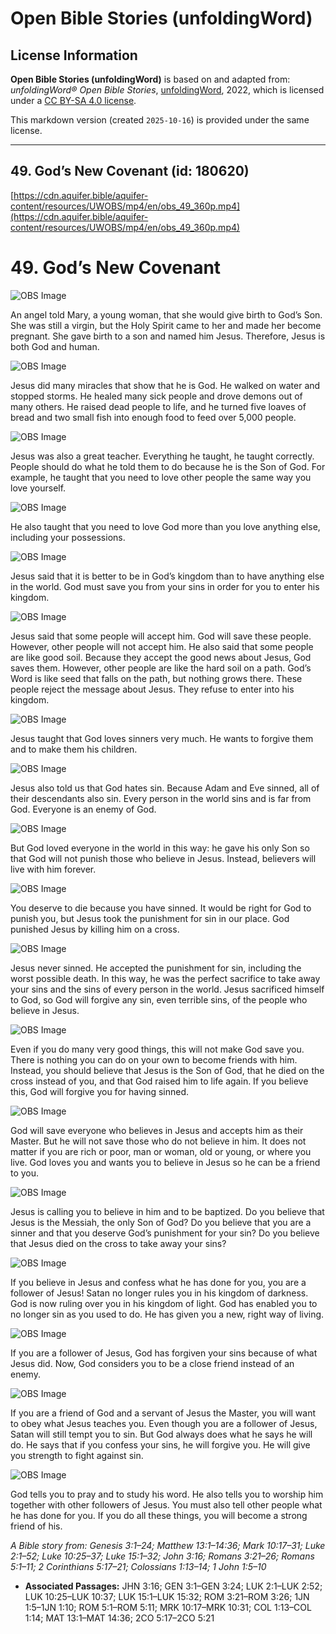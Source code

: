 # Open Bible Stories (unfoldingWord)

## License Information

**Open Bible Stories (unfoldingWord)** is based on and adapted from: _unfoldingWord® Open Bible Stories_, [unfoldingWord](https://unfoldingword.org/utw), 2022, which is licensed under a [CC BY-SA 4.0 license](https://creativecommons.org/licenses/by-sa/4.0/legalcode.en).

This markdown version (created `2025-10-16`) is provided under the same license.



--------------------------------

## 49. God’s New Covenant (id: 180620)

[https://cdn.aquifer.bible/aquifer-content/resources/UWOBS/mp4/en/obs_49_360p.mp4](https://cdn.aquifer.bible/aquifer-content/resources/UWOBS/mp4/en/obs_49_360p.mp4)

49\. God’s New Covenant
=======================

![OBS Image](https://cdn.aquifer.bible/aquifer-content/resources/UWOBS/jpg/360px/obs-en-49-01.jpg)

An angel told Mary, a young woman, that she would give birth to God’s Son. She was still a virgin, but the Holy Spirit came to her and made her become pregnant. She gave birth to a son and named him Jesus. Therefore, Jesus is both God and human.

![OBS Image](https://cdn.aquifer.bible/aquifer-content/resources/UWOBS/jpg/360px/obs-en-49-02.jpg)

Jesus did many miracles that show that he is God. He walked on water and stopped storms. He healed many sick people and drove demons out of many others. He raised dead people to life, and he turned five loaves of bread and two small fish into enough food to feed over 5,000 people.

![OBS Image](https://cdn.aquifer.bible/aquifer-content/resources/UWOBS/jpg/360px/obs-en-49-03.jpg)

Jesus was also a great teacher. Everything he taught, he taught correctly. People should do what he told them to do because he is the Son of God. For example, he taught that you need to love other people the same way you love yourself.

![OBS Image](https://cdn.aquifer.bible/aquifer-content/resources/UWOBS/jpg/360px/obs-en-49-04.jpg)

He also taught that you need to love God more than you love anything else, including your possessions.

![OBS Image](https://cdn.aquifer.bible/aquifer-content/resources/UWOBS/jpg/360px/obs-en-49-05.jpg)

Jesus said that it is better to be in God’s kingdom than to have anything else in the world. God must save you from your sins in order for you to enter his kingdom.

![OBS Image](https://cdn.aquifer.bible/aquifer-content/resources/UWOBS/jpg/360px/obs-en-49-06.jpg)

Jesus said that some people will accept him. God will save these people. However, other people will not accept him. He also said that some people are like good soil. Because they accept the good news about Jesus, God saves them. However, other people are like the hard soil on a path. God’s Word is like seed that falls on the path, but nothing grows there. These people reject the message about Jesus. They refuse to enter into his kingdom.

![OBS Image](https://cdn.aquifer.bible/aquifer-content/resources/UWOBS/jpg/360px/obs-en-49-07.jpg)

Jesus taught that God loves sinners very much. He wants to forgive them and to make them his children.

![OBS Image](https://cdn.aquifer.bible/aquifer-content/resources/UWOBS/jpg/360px/obs-en-49-08.jpg)

Jesus also told us that God hates sin. Because Adam and Eve sinned, all of their descendants also sin. Every person in the world sins and is far from God. Everyone is an enemy of God.

![OBS Image](https://cdn.aquifer.bible/aquifer-content/resources/UWOBS/jpg/360px/obs-en-49-09.jpg)

But God loved everyone in the world in this way: he gave his only Son so that God will not punish those who believe in Jesus. Instead, believers will live with him forever.

![OBS Image](https://cdn.aquifer.bible/aquifer-content/resources/UWOBS/jpg/360px/obs-en-49-10.jpg)

You deserve to die because you have sinned. It would be right for God to punish you, but Jesus took the punishment for sin in our place. God punished Jesus by killing him on a cross.

![OBS Image](https://cdn.aquifer.bible/aquifer-content/resources/UWOBS/jpg/360px/obs-en-49-11.jpg)

Jesus never sinned. He accepted the punishment for sin, including the worst possible death. In this way, he was the perfect sacrifice to take away your sins and the sins of every person in the world. Jesus sacrificed himself to God, so God will forgive any sin, even terrible sins, of the people who believe in Jesus.

![OBS Image](https://cdn.aquifer.bible/aquifer-content/resources/UWOBS/jpg/360px/obs-en-49-12.jpg)

Even if you do many very good things, this will not make God save you. There is nothing you can do on your own to become friends with him. Instead, you should believe that Jesus is the Son of God, that he died on the cross instead of you, and that God raised him to life again. If you believe this, God will forgive you for having sinned.

![OBS Image](https://cdn.aquifer.bible/aquifer-content/resources/UWOBS/jpg/360px/obs-en-49-13.jpg)

God will save everyone who believes in Jesus and accepts him as their Master. But he will not save those who do not believe in him. It does not matter if you are rich or poor, man or woman, old or young, or where you live. God loves you and wants you to believe in Jesus so he can be a friend to you.

![OBS Image](https://cdn.aquifer.bible/aquifer-content/resources/UWOBS/jpg/360px/obs-en-49-14.jpg)

Jesus is calling you to believe in him and to be baptized. Do you believe that Jesus is the Messiah, the only Son of God? Do you believe that you are a sinner and that you deserve God’s punishment for your sin? Do you believe that Jesus died on the cross to take away your sins?

![OBS Image](https://cdn.aquifer.bible/aquifer-content/resources/UWOBS/jpg/360px/obs-en-49-15.jpg)

If you believe in Jesus and confess what he has done for you, you are a follower of Jesus! Satan no longer rules you in his kingdom of darkness. God is now ruling over you in his kingdom of light. God has enabled you to no longer sin as you used to do. He has given you a new, right way of living.

![OBS Image](https://cdn.aquifer.bible/aquifer-content/resources/UWOBS/jpg/360px/obs-en-49-16.jpg)

If you are a follower of Jesus, God has forgiven your sins because of what Jesus did. Now, God considers you to be a close friend instead of an enemy.

![OBS Image](https://cdn.aquifer.bible/aquifer-content/resources/UWOBS/jpg/360px/obs-en-49-17.jpg)

If you are a friend of God and a servant of Jesus the Master, you will want to obey what Jesus teaches you. Even though you are a follower of Jesus, Satan will still tempt you to sin. But God always does what he says he will do. He says that if you confess your sins, he will forgive you. He will give you strength to fight against sin.

![OBS Image](https://cdn.aquifer.bible/aquifer-content/resources/UWOBS/jpg/360px/obs-en-49-18.jpg)

God tells you to pray and to study his word. He also tells you to worship him together with other followers of Jesus. You must also tell other people what he has done for you. If you do all these things, you will become a strong friend of his.

*A Bible story from: Genesis 3:1–24; Matthew 13:1–14:36; Mark 10:17–31; Luke 2:1–52; Luke 10:25–37; Luke 15:1–32; John 3:16; Romans 3:21–26; Romans 5:1–11; 2 Corinthians 5:17–21; Colossians 1:13–14; 1 John 1:5–10*

* **Associated Passages:** JHN 3:16; GEN 3:1–GEN 3:24; LUK 2:1–LUK 2:52; LUK 10:25–LUK 10:37; LUK 15:1–LUK 15:32; ROM 3:21–ROM 3:26; 1JN 1:5–1JN 1:10; ROM 5:1–ROM 5:11; MRK 10:17–MRK 10:31; COL 1:13–COL 1:14; MAT 13:1–MAT 14:36; 2CO 5:17–2CO 5:21

